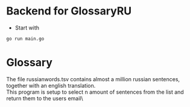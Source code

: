 # Backend for GlossaryRU
 - Start with

 ```
 go run main.go
 ```

# Glossary
The file russianwords.tsv contains almost a million russian sentences, together with an english translation.\
This program is setup to select n amount of sentences from the list and return them to the users email\

 

